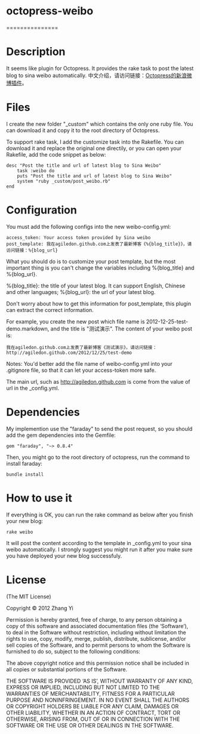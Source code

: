 # octopress-weibo
===============

Description
======
It seems like plugin for Octopress. It provides the rake task to post the latest blog to sina weibo automatically. 中文介绍，请访问链接：[Octopress的新浪微博插件](http://agiledon.github.com/blog/2012/12/26/weibo-plugin-for-octopress/)。

Files
======
I create the new folder "_custom" which contains the only one ruby file. You can download it and copy it to the root directory of Octopress. 

To support rake task, I add the customize task into the Rakefile. You can download it and replace the original one directily, or you can open your Rakefile, add the code snippet as below:

    desc "Post the title and url of latest blog to Sina Weibo"
        task :weibo do
        puts "Post the title and url of latest blog to Sina Weibo"
        system "ruby _custom/post_weibo.rb"
    end



Configuration
======
You must add the following configs into the new weibo-config.yml:
    
    access_token: Your access token provided by Sina weibo
    post_template: 我在agiledon.github.com上发表了最新博客《%{blog_title}》，请访问链接：%{blog_url}

What you should do is to customize your post template, but the most important thing is you can't change the variables including %{blog_title} and %{blog_url}.

%{blog_title}: the title of your latest blog. It can support English, Chinese and other languages;
%{blog_url}: the url of your latest blog. 

Don't worry about how to get this information for post_template, this plugin can extract the correct information. 

For example, you create the new post which file name is 2012-12-25-test-demo.markdown, and the title is "测试演示". The content of your weibo post is:

    我在agiledon.github.com上发表了最新博客《测试演示》，请访问链接：http://agiledon.github.com/2012/12/25/test-demo

Notes: You'd better add the file name of weibo-config.yml into your .gitignore file, so that it can let your access-token more safe.

The main url, such as http://agiledon.github.com is come from the value of url in the _config.yml. 

Dependencies
======
My implemention use the "faraday" to send the post request, so you should add the gem dependencies into the Gemfile:

    gem "faraday", "~> 0.8.4"

Then, you might go to the root directory of octopress, run the command to install faraday:

    bundle install

How to use it
=======
If everything is OK, you can run the rake command as below after you finish your new blog:

    rake weibo

It will post the content according to the template in _config.yml to your sina weibo automatically. I strongly suggest you might run it after you make sure you have deployed your new blog successfuly. 

License
======
(The MIT License)

Copyright © 2012 Zhang Yi

Permission is hereby granted, free of charge, to any person obtaining a copy of this software and associated documentation files (the ‘Software’), to deal in the Software without restriction, including without limitation the rights to use, copy, modify, merge, publish, distribute, sublicense, and/or sell copies of the Software, and to permit persons to whom the Software is furnished to do so, subject to the following conditions:

The above copyright notice and this permission notice shall be included in all copies or substantial portions of the Software.

THE SOFTWARE IS PROVIDED ‘AS IS’, WITHOUT WARRANTY OF ANY KIND, EXPRESS OR IMPLIED, INCLUDING BUT NOT LIMITED TO THE WARRANTIES OF MERCHANTABILITY, FITNESS FOR A PARTICULAR PURPOSE AND NONINFRINGEMENT. IN NO EVENT SHALL THE AUTHORS OR COPYRIGHT HOLDERS BE LIABLE FOR ANY CLAIM, DAMAGES OR OTHER LIABILITY, WHETHER IN AN ACTION OF CONTRACT, TORT OR OTHERWISE, ARISING FROM, OUT OF OR IN CONNECTION WITH THE SOFTWARE OR THE USE OR OTHER DEALINGS IN THE SOFTWARE.


